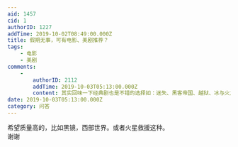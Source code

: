```yaml
---
aid: 1457
cid: 1
authorID: 1227
addTime: 2019-10-02T08:49:00.000Z
title: 假期无事，可有电影、美剧推荐？
tags:
    - 电影
    - 美剧
comments:
    -
        authorID: 2112
        addTime: 2019-10-03T05:13:00.000Z
        content: 其实回味一下经典剧也是不错的选择如：迷失、黑客帝国、越狱、冰与火之歌、硅谷。。。应该够你看整个国庆了。
date: 2019-10-03T05:13:00.000Z
category: 问答
---
```


希望质量高的，比如黑镜，西部世界。或者火星救援这种。  
谢谢
